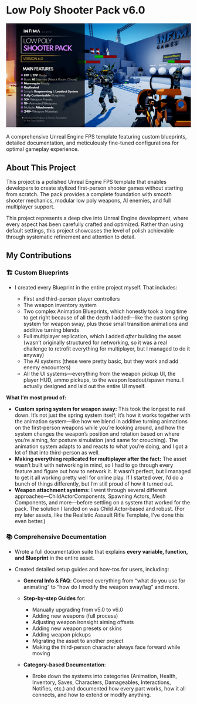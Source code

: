 # Low Poly Shooter Pack v6.0

![Cover](/assets/images/cover.jpg)

A comprehensive Unreal Engine FPS template featuring custom blueprints, detailed documentation, and meticulously fine-tuned configurations for optimal gameplay experience.

## About This Project

This project is a polished Unreal Engine FPS template that enables developers to create stylized first-person shooter games without starting from scratch. The pack provides a complete foundation with smooth shooter mechanics, modular low poly weapons, AI enemies, and full multiplayer support.

This project represents a deep dive into Unreal Engine development, where every aspect has been carefully crafted and optimized. Rather than using default settings, this project showcases the level of polish achievable through systematic refinement and attention to detail.

## My Contributions

### 🏗️ **Custom Blueprints**

* I created every Blueprint in the entire project myself. That includes:

  * First and third-person player controllers
  * The weapon inventory system
  * Two complex Animation Blueprints, which honestly took a long time to get right because of all the depth I added—like the custom spring system for weapon sway, plus those small transition animations and additive turning blends
  * Full multiplayer replication, which I added *after* building the asset (wasn’t originally structured for networking, so it was a real challenge to retrofit everything for multiplayer, but I managed to do it anyway)
  * The AI systems (these were pretty basic, but they work and add enemy encounters)
  * All the UI systems—everything from the weapon pickup UI, the player HUD, ammo pickups, to the weapon loadout/spawn menu. I actually designed and laid out the entire UI myself.

**What I’m most proud of:**

* **Custom spring system for weapon sway:**
  This took the longest to nail down. It’s not just the spring system itself; it’s how it works together with the animation system—like how we blend in additive turning animations on the first-person weapons while you’re looking around, and how the system changes the weapon’s position and rotation based on where you’re aiming, for posture simulation (and same for crouching). The animation system adapts to and reacts to what you’re doing, and I got a lot of that into third-person as well.
* **Making everything replicated for multiplayer after the fact:**
  The asset wasn’t built with networking in mind, so I had to go through every feature and figure out how to network it. It wasn’t perfect, but I managed to get it all working pretty well for online play. If I started over, I’d do a bunch of things differently, but I’m still proud of how it turned out.
* **Weapon attachment systems:**
  I went through several different approaches—ChildActorComponents, Spawning Actors, Mesh Components, and more—before settling on a system that worked for the pack. The solution I landed on was Child Actor-based and robust. (For my later assets, like the Realistic Assault Rifle Template, I’ve done this even better.)

### 📚 **Comprehensive Documentation**

* Wrote a full documentation suite that explains **every variable, function, and Blueprint** in the entire asset.
* Created detailed setup guides and how-tos for users, including:

  * **General Info & FAQ**: Covered everything from “what do you use for animating” to “how do I modify the weapon sway/lag” and more.
  * **Step-by-step Guides** for:

    * Manually upgrading from v5.0 to v6.0
    * Adding new weapons (full process)
    * Adjusting weapon ironsight aiming offsets
    * Adding new weapon presets or skins
    * Adding weapon pickups
    * Migrating the asset to another project
    * Making the third-person character always face forward while moving
  * **Category-based Documentation**:

    * Broke down the systems into categories (Animation, Health, Inventory, Saves, Characters, Damageables, Interactions, Notifies, etc.) and documented how every part works, how it all connects, and how to extend or modify anything.
